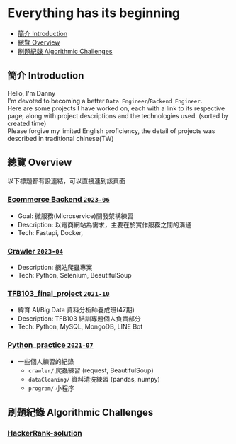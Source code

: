 # Everything has its beginning
- [簡介 Introduction](#Introudction)
- [總覽 Overview](#Overview)
- [刷題紀錄 Algorithmic Challenges](#Challenges)


<a id="Introduction"></a>
## 簡介 Introduction
Hello, I'm Danny \
I'm devoted to becoming a better `Data Engineer`/`Backend Engineer`. \
Here are some projects I have worked on, each with a link to its respective page,
along with project descriptions and the technologies used. (sorted by created time) \
Please forgive my limited English proficiency, the detail of projects was described in traditional chinese(TW)


<a id="Overview"></a>
## 總覽 Overview
以下標題都有設連結，可以直接連到該頁面

### [Ecommerce Backend `2023-06`](git@github.com:Danny0515/Portfolio-Ecommerce.git)
- Goal: 微服務(Microservice)開發架構練習
- Description: 以電商網站為需求，主要在於實作服務之間的溝通
- Tech: Fastapi, Docker,  

### [Crawler `2023-04`](https://github.com/Danny0515/Portfolio-crawler)
- Description: 網站爬蟲專案
- Tech: Python, Selenium, BeautifulSoup

### [TFB103_final_project `2021-10`](https://github.com/Danny0515/Portfolio/tree/main/TFB103_final_project)
- 緯育 AI/Big Data 資料分析師養成班(47期)
- Description: TFB103 結訓專題個人負責部分
- Tech: Python, MySQL, MongoDB, LINE Bot

### [Python_practice `2021-07`](https://github.com/Danny0515/Portfolio/tree/main/Python_practice)
- 一些個人練習的紀錄
  - `crawler/` 爬蟲練習 (request, BeautifulSoup)
  - `dataCleaning/` 資料清洗練習 (pandas, numpy)
  - `program/` 小程序 


<a id="Challenges"></a>
## 刷題紀錄 Algorithmic Challenges 
### [HackerRank-solution](https://github.com/Danny0515/HackerRank-solution)
